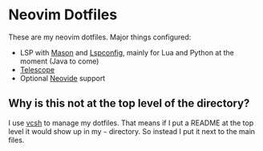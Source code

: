 # Neovim Dotfiles

These are my neovim dotfiles. Major things configured:

- LSP with [Mason][mason] and [Lspconfig][lspconfig], mainly for Lua and Python at the moment (Java to
  come)
- [Telescope][telescope]
- Optional [Neovide][neovide] support

## Why is this not at the top level of the directory?

I use [vcsh][vcsh] to manage my dotfiles. That means if I put a README at
the top level it would show up in my `~` directory. So instead I put it next to
the main files.

[vcsh]: https://github.com/RichiH/vcsh
[neovide]: https://github.com/neovide/neovide
[mason]: https://github.com/williamboman/mason.nvim
[lspconfig]: https://github.com/neovim/nvim-lspconfig
[telescope]: https://github.com/nvim-telescope/telescope.nvim
